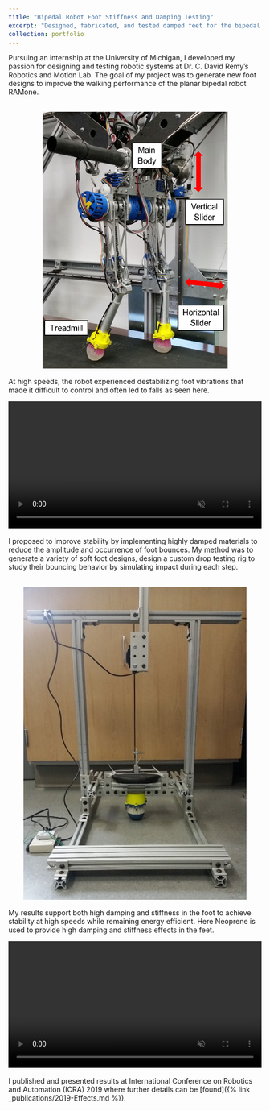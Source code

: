 ```yaml
---
title: "Bipedal Robot Foot Stiffness and Damping Testing"
excerpt: "Designed, fabricated, and tested damped feet for the bipedal robot RAMone to improve walking performance<br/><img src='/images/ramone.jpg'>"
collection: portfolio
---
```


Pursuing an internship at the University of Michigan, I developed my passion for designing and testing robotic systems at Dr. C. David Remy’s Robotics and Motion Lab. The goal of my project was to generate new foot designs to improve the walking performance of the planar bipedal robot RAMone.

<p align="center">
<br/><img src='/images/ramone.png'>
</p>

At high speeds, the robot experienced destabilizing foot vibrations that made it difficult to control and often led to falls as seen here.

<video  style="display:block; width:100%; height:auto;" autoplay muted controls loop="loop">
    <source src="{{ site.baseurl }}/media/sorbothanefoot.mp4" type="video/mp4" />
</video>

<br/>
I proposed to improve stability by implementing highly damped materials to reduce the amplitude and occurrence of foot bounces. My method was to generate a variety of soft foot designs, design a custom drop testing rig to study their bouncing behavior by simulating impact during each step.

<p align="center">
<br/><img src='/images/droptest.jpg'>
</p>

My results support both high damping and stiffness in the foot to achieve stability at high speeds while remaining energy efficient. Here Neoprene is used to provide high damping and stiffness effects in the feet.

<video  style="display:block; width:100%; height:auto;" autoplay muted controls loop="loop">
    <source src="{{ site.baseurl }}/media/neoprenefoot.mp4" type="video/mp4" />
</video>

<br/>
I published and presented results at International Conference on Robotics and Automation (ICRA)
2019 where further details can be [found]({% link _publications/2019-Effects.md %}).
